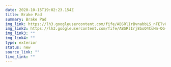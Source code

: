 ```yaml
---
date: 2020-10-15T19:02:23.154Z
title: Brake Pad
summary: Brake Pad
img_link: https://lh3.googleusercontent.com/fife/ABSRlIrBvnabbLS_nFETvUAQhG3PaaA5nw6kkjjxmMRnJxdXGtMgMnLmVLw2mbmvN-j0zslfYAIaDNoWIpThkkcwAT-0uMPruXomEACGKuo8FEulRFzZs4msRcwL8BzGdxm85m8YM6nP1QJoo3iJAi02dB9e0geMK1FExXJhBKJwg4PNoU_VFbu2Vc8OQRcIDCE0pLkRuyI222SB7DWCuEl68OGX7_W93IBvLfVf09H_JIsBaPjADey07P4JI7Ull46AhcUmoseMPxRiWKKMEnIo1jSCvhItXhCacXJTyxj1eSd0pm49uwZizb4LsZENu2Gf6bmm6_HEbniax_S_DWSgsD2u2FtftyKEUqChlvvR4ITCd9v5S8wkmZqhSHLHeQk5wqrfacE2BLhVOOEqR3QXUhpm7f_kkcTBlZS1t4dK-zGU6GBF-eFnzhQTAEQRiI4HbYigrRZGrDR5CZRYz8JyS8nFIitZ9gkM4QD_ZCjjw_9pIg_W_XO5yj73RaaekGyWVMJYmzeloOikcQJotEO4xN76_ZQLo1LGC8aCx_sJMzX5_C3MyfcseDx-NF-a96QvC95x1kl_CbVzxHBAQjlLhdJrWihUhb9sZB9E42-RQqE75DFGZfSO6G1PMUuWqqORT3jp0SV35FmPXO9noNsBJf07wEKcGpnAXFoyTkqI3ED9YdQ0qgWNexXhY-f2k-GrnvpHmhVfiCIkdEte3O1QITi_pThv6WHxNg=w795-h666-ft
img_link2: https://lh3.googleusercontent.com/fife/ABSRlIrj8boQ4CuHm-QG-QKBuZkosg4BL3cFhmsrQVFuEiMyQaycxJphRpKJJKrNwBBLH6T7x2h4P3SUasZv51dKSfFLuMfkJw0sBMMihyZrznwWe8PJk2yLgOlsjqb93u14cTWzF887P6qv97M7GOecpmUBufyxO7NHZm-bcpffCQ-d3ZEuL52SzrcjYUFj-PVQug2Ux8NXM8izNie6pwgdZL32Iml9kFSnskKto9nrYo1N09nVSzcTeOjPf1jp0kdpy2YIC0_NVL3rGNglAnwwO0bXwL-muS9KH-rA_CkedIn9hEO8YBB8XXk1N-dcjk-G9RaMiN7di8VFl-kuU8DIzKyTCM_E2KbvxFFh0nxvam_PUt10fpW7yQW7V19WnwT4KBZaP5qRJ8E5fK9g6FL9QRKJzo-ltfNqNraxqw1u8ClhD-rK8fbtmojvwOpgf2khopi-akdK8XkvBJMN1ZObEz7C1VU0e8OBgphezOWtb0QcJIeO5aSxdAOayuCHLSUfqQOvtj686sEq_TsnOZs8YP_AhZjaYP3U5NmfgKpy1pEpk2AHS300wiVWGb5FkvR3td8WKLs6t5f2F2Jd9o1m9v21E8OoNKctgVd26NEUOibr_5YNBdUQIo5GazNNZ5fn2f5WPxGlDxwgpO8dxPMm6OLqYy5lX71TqZXuse_jmY-HM4qeiwxGvU-2ppdR272ihmUsPrXxYK5xaDyZVZJnH7xVJmrMs2hvhw=w795-h666-ft
img_link3: ""
img_link4: ""
type: exterior
status: new
source_link: ""
live_link: ""
---
```

